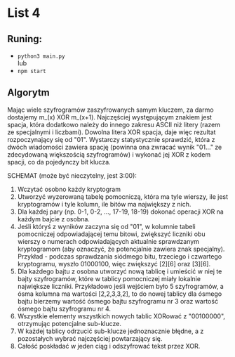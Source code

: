 # List 4

## Runing:  
* `python3 main.py`  
lub
* `npm start`

## Algorytm

Mając wiele szyfrogramów zaszyfrowanych samym kluczem, za darmo dostajemy m_(x) XOR m_(x+1). Najczęściej występującym znakiem jest spacja, która dodatkowo należy do innego zakresu ASCII niż litery (razem ze specjalnymi i liczbami). Dowolna litera XOR spacja, daje więc rezultat rozpoczynający się od "01". Wystarczy statystycznie sprawdzić, która z dwóch wiadomości zawiera spację (powinna ona zwracać wynik "01..." ze zdecydowaną większością szyfrogramów) i wykonać jej XOR z kodem spacji, co da pojedynczy bit klucza.

SCHEMAT (może być nieczytelny, jest 3:00): 
1. Wczytać osobno każdy kryptogram
2. Utworzyć wyzerowaną tabelę pomocniczą, która ma tyle wierszy, ile jest kryptogramów i tyle kolumn, ile bitów ma największy z nich.
3. Dla każdej pary (np. 0-1, 0-2, ..., 17-19, 18-19) dokonać operacji XOR na każdym bajcie z osobna.
4. Jeśli któryś z wyników zaczyna się od "01", w kolumnie tabeli pomocniczej odpowiadającej temu bitowi, zwiększyć liczniki obu wierszy o numerach odpowiadających aktualnie sprawdzanym kryptogramom (aby oznaczyć, że potencjalnie zawiera znak specjalny). Przykład - podczas sprawdzania siódmego bitu, trzeciego i czwartego kryptogramu, wyszło 01000100, więc zwiększyć [2][6] oraz [3][6].
5. Dla każdego bajtu z osobna utworzyć nową tablicę i umieścić w niej te bajty szyfrogramów, które w tablicy pomocniczej miały lokalnie największe liczniki. Przykładowo jeśli wejściem było 5 szyfrogramów, a ósma kolumna ma wartości [2,2,3,3,2], to do nowej tablicy dla ósmego bajtu bierzemy wartość ósmego bajtu szyfrogramu nr 3 oraz wartość ósmego bajtu szyfrogramu nr 4. 
6. Wszystkie elementy wszystkich nowych tablic XORować z "00100000", otrzymując potencjalne sub-klucze.
7. W każdej tablicy odrzucić sub-klucze jednoznacznie błędne, a z pozostałych wybrać najczęściej powtarzający się.
8. Całość poskładać w jeden ciąg i odszyfrować tekst przez XOR.